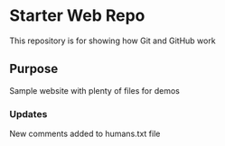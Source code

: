 # Starter Web Repo

This repository is for showing how Git and GitHub work

## Purpose

Sample website with plenty of files for demos
### Updates
New comments added to humans.txt file

